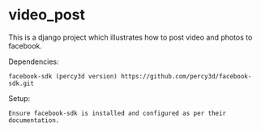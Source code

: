 video_post
==========

This is a django project which illustrates how to post video and photos to facebook.

Dependencies:

	facebook-sdk (percy3d version) https://github.com/percy3d/facebook-sdk.git

Setup:

	Ensure facebook-sdk is installed and configured as per their documentation. 